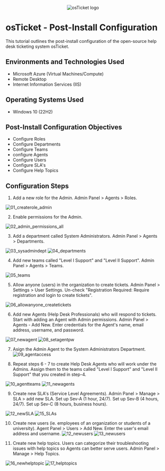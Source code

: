 <p align="center">
<img src="https://i.imgur.com/Clzj7Xs.png" alt="osTicket logo"/>
</p>

<h1>osTicket - Post-Install Configuration</h1>
This tutorial outlines the post-install configuration of the open-source help desk ticketing system osTicket.<br />

<h2>Environments and Technologies Used</h2>

- Microsoft Azure (Virtual Machines/Compute)
- Remote Desktop
- Internet Information Services (IIS)

<h2>Operating Systems Used </h2>

- Windows 10</b> (22H2)

<h2>Post-Install Configuration Objectives</h2>

- Configure Roles
- Configure Departments
- Configure Teams
- configure Agents
- Configure Users
- Configure SLA's
- Configure Help Topics

<h2>Configuration Steps</h2>

1. Add a new role for the Admin. Admin Panel > Agents > Roles.
   
![01_createrole_admin](https://github.com/JustinHawks/osticket-post-install-config/assets/88342524/fe725821-5877-47b0-a075-46d96502aa30)

2. Enable permissions for the Admin.
   
![02_admin_permissions_all](https://github.com/JustinHawks/osticket-post-install-config/assets/88342524/0356e09f-71fd-4bf0-a9ed-f1181b09090a)

3. Add a department called System Administrators. Admin Panel > Agents > Departments.

![03_sysadmindept](https://github.com/JustinHawks/osticket-post-install-config/assets/88342524/3e3dc2d0-a711-416e-815a-2fa9aa11d679)
![04_departments](https://github.com/JustinHawks/osticket-post-install-config/assets/88342524/e59df509-7937-4541-812d-a82326968580)

4. Add new teams called "Level I Support" and "Level II Support". Admin Panel > Agents > Teams.

![05_teams](https://github.com/JustinHawks/osticket-post-install-config/assets/88342524/139b6e53-8fd7-4553-a846-262287f11944)

5. Allow anyone (users) in the organization to create tickets. Admin Panel > Settings > User Settings. Un-check "Registration Required: Require registration and login to create tickets".
    
![06_allowanyone_createtickets](https://github.com/JustinHawks/osticket-post-install-config/assets/88342524/df14729b-e162-4653-a524-eac079157401)

6. Add new Agents (Help Desk Professionals) who will respond to tickets. Start with adding an Agent with Admin permissions. Admin Panel > Agents - Add New. Enter credentials for the Agent's name, email address, username, and password.
   
![07_newagent](https://github.com/JustinHawks/osticket-post-install-config/assets/88342524/75a612d9-bd4c-4c1c-89a4-39f01d815cf5)
![08_setagentpw](https://github.com/JustinHawks/osticket-post-install-config/assets/88342524/2b847ac8-8da5-4403-ad04-919ac42a0f8c)

7. Asign the Admin Agent to the System Administrators Department.
![09_agentaccess](https://github.com/JustinHawks/osticket-post-install-config/assets/88342524/8682cd9e-025f-44a3-a972-9db12864fd10)

8. Repeat steps 6 - 7 to create Help Desk Agents who will work under the Admins. Assign them to the teams called "Level I Support" and "Level II Support" that you created in step-4.
   
![10_agentteams](https://github.com/JustinHawks/osticket-post-install-config/assets/88342524/e334d027-cecb-4dfc-9c05-6b242f7b12bb)
![11_newagents](https://github.com/JustinHawks/osticket-post-install-config/assets/88342524/1edd8a2a-7293-4efd-b8e5-ddfe73bd8643)

9. Create new SLA's (Service Level Agreements). Admin Panel > Manage > SLA > add new SLA. Set up Sev-A (1 hour, 24/7). Set up Sev-B (4 hours, 24/7). Set up Sev-C (8 hours, business hours).

![12_newSLA](https://github.com/JustinHawks/osticket-post-install-config/assets/88342524/1da0bee0-8932-496f-9792-16ba93128926)
![15_SLAs](https://github.com/JustinHawks/osticket-post-install-config/assets/88342524/3b7ecc16-75b6-4104-a5d3-42492781ce1e)

10. Create new users (ie. employees of an organization or students of a university). Agent Panel > Users > Add New. Enter the user's email address and username.
![12_newusers](https://github.com/JustinHawks/osticket-post-install-config/assets/88342524/4993a8ec-84b9-4a0e-9bef-1773d50d4145)
![13_newusers](https://github.com/JustinHawks/osticket-post-install-config/assets/88342524/4e387882-a131-417d-bc22-8edc097f975b)

11. Create new help topics. Users can categorize their troubleshooting issues with help topics so Agents can better serve users. Admin Panel > Manage > Help Topics.

![16_newhelptopic](https://github.com/JustinHawks/osticket-post-install-config/assets/88342524/dc703bb6-cc76-4529-9376-7fd89e0a3e6e)
![17_helptopics](https://github.com/JustinHawks/osticket-post-install-config/assets/88342524/3d220369-5864-45ef-a43a-eb68fce41a7c)

